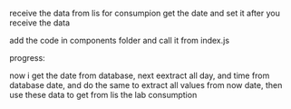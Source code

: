 receive the data from lis for consumpion get the date and set it after you receive the data

add the code in components folder and call it from index.js

progress:

now i get the date from database,
next eextract all day, and time from database date, and do the same to extract all values from now date, then use these data to get from lis the lab consumption
